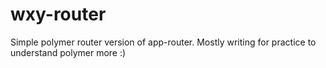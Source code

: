 # wxy-router
Simple polymer router version of app-router. Mostly writing for practice to understand polymer more :)
